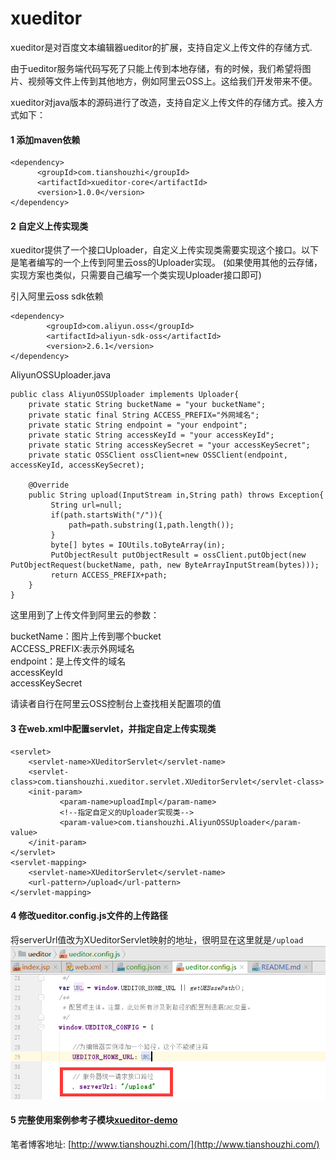 # xueditor
xueditor是对百度文本编辑器ueditor的扩展，支持自定义上传文件的存储方式.

由于ueditor服务端代码写死了只能上传到本地存储，有的时候，我们希望将图片、视频等文件上传到其他地方，例如阿里云OSS上。这给我们开发带来不便。

xueditor对java版本的源码进行了改造，支持自定义上传文件的存储方式。接入方式如下：

#### 1 添加maven依赖

    <dependency>
          <groupId>com.tianshouzhi</groupId>
          <artifactId>xueditor-core</artifactId>
          <version>1.0.0</version>
    </dependency>

#### 2 自定义上传实现类
xueditor提供了一个接口Uploader，自定义上传实现类需要实现这个接口。以下是笔者编写的一个上传到阿里云oss的Uploader实现。
(如果使用其他的云存储，实现方案也类似，只需要自己编写一个类实现Uploader接口即可)

引入阿里云oss sdk依赖

    <dependency>
            <groupId>com.aliyun.oss</groupId>
            <artifactId>aliyun-sdk-oss</artifactId>
            <version>2.6.1</version>
    </dependency>

AliyunOSSUploader.java

    public class AliyunOSSUploader implements Uploader{
        private static String bucketName = "your bucketName";
        private static final String ACCESS_PREFIX="外网域名";
        private static String endpoint = "your endpoint";
        private static String accessKeyId = "your accessKeyId";
        private static String accessKeySecret = "your accessKeySecret";
        private static OSSClient ossClient=new OSSClient(endpoint, accessKeyId, accessKeySecret);
    
        @Override
        public String upload(InputStream in,String path) throws Exception{
             String url=null;
             if(path.startsWith("/")){
                 path=path.substring(1,path.length());
             }
             byte[] bytes = IOUtils.toByteArray(in);
             PutObjectResult putObjectResult = ossClient.putObject(new PutObjectRequest(bucketName, path, new ByteArrayInputStream(bytes)));
             return ACCESS_PREFIX+path;
        }
    }

这里用到了上传文件到阿里云的参数：

bucketName：图片上传到哪个bucket<br/>
ACCESS_PREFIX:表示外网域名<br/>
endpoint：是上传文件的域名<br/>
accessKeyId<br/>
accessKeySecret

请读者自行在阿里云OSS控制台上查找相关配置项的值

#### 3 在web.xml中配置servlet，并指定自定上传实现类
    
    <servlet>
        <servlet-name>XUeditorServlet</servlet-name>
        <servlet-class>com.tianshouzhi.xueditor.servlet.XUeditorServlet</servlet-class>
        <init-param>
               <param-name>uploadImpl</param-name>
               <!--指定自定义的Uploader实现类-->
               <param-value>com.tianshouzhi.AliyunOSSUploader</param-value>
        </init-param>
    </servlet>
    <servlet-mapping>
        <servlet-name>XUeditorServlet</servlet-name>
        <url-pattern>/upload</url-pattern>
    </servlet-mapping>

#### 4 修改ueditor.config.js文件的上传路径
将serverUrl值改为XUeditorServlet映射的地址，很明显在这里就是<code>/upload</code>
![](doc/upload.png)

#### 5 完整使用案例参考子模块[xueditor-demo](xueditor-demo)

笔者博客地址: [http://www.tianshouzhi.com/](http://www.tianshouzhi.com/)